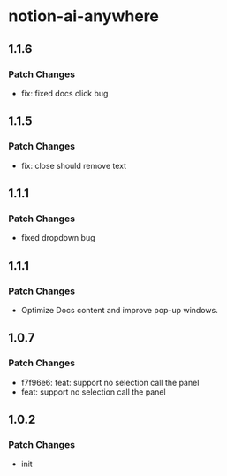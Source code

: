 # notion-ai-anywhere

## 1.1.6

### Patch Changes

- fix: fixed docs click bug

## 1.1.5

### Patch Changes

- fix: close should remove text

## 1.1.1

### Patch Changes

- fixed dropdown bug

## 1.1.1

### Patch Changes

- Optimize Docs content and improve pop-up windows.

## 1.0.7

### Patch Changes

- f7f96e6: feat: support no selection call the panel
- feat: support no selection call the panel

## 1.0.2

### Patch Changes

- init
